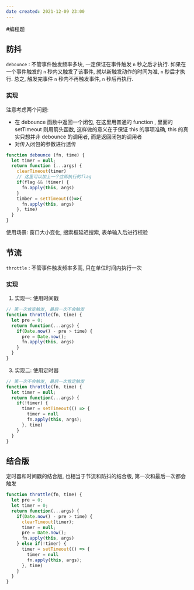 ```yaml
---
date created: 2021-12-09 23:00
---
```


#编程题

## 防抖

`debounce` : 不管事件触发频率多块, 一定保证在事件触发 `n` 秒之后才执行. 如果在一个事件触发的 `n` 秒内又触发了该事件, 就以新触发动作的时间为准, `n` 秒后才执行.  总之, 触发完事件 `n` 秒内不再触发事件, `n` 秒后再执行.

### 实现

注意考虑两个问题:

- 在 debounce 函数中返回一个闭包, 在这里用普通的 function , 里面的 setTimeout 则用箭头函数, 这样做的意义在于保证 this 的事项准确, this 的真实只想并非 debounce 的调用者, 而是返回闭包的调用者
- 对传入闭包的参数进行透传

```javascript
function debounce (fn, time) {
  let timer = null;
  return function (...args) {
    clearTimeout(timer)
    // 这里可以加上一个立即执行的flag
    if(flag && !timer) {
      fn.apply(this, args)
    }
    timber = setTimeout(()=>{
      fn.apply(this, args)
    }, time)
  }
}
```

使用场景: 窗口大小变化, 搜索框延迟搜索, 表单输入后进行校验

## 节流

`throttle` : 不管事件触发频率多高, 只在单位时间内执行一次

### 实现

1. 实现一: 使用时间戳

```javascript
// 第一次肯定触发, 最后一次不会触发
function throttle(fn, time) {
  let pre = 0;
  return function(...args) {
    if(Date.now() - pre > time) {
      pre = Date.now();
      fn.apply(this, args)
    }
  }
}

```

3. 实现二: 使用定时器

```javascript
// 第一次不会触发, 最后一次肯定触发
function throttle(fn, time) {
  let timer = null;
  return function(...args) {
    if(!timer) {
      timer = setTimeout(() => {
        timer = null
        fn.apply(this, args);
      }, time)
    }
  }
}
```

## 结合版

定时器和时间戳的结合版, 也相当于节流和防抖的结合版, 第一次和最后一次都会触发

```javascript
function throttle(fn, time) {
  let pre = 0;
  let timer = 0;
  return function(...args) {
    if(Date.now() - pre > time) {
      clearTimeout(timer);
      timer = null;
      pre = Date.now();
      fn.apply(this, args)
    } else if(!timer) {
      timer = setTimeout(() => {
        timer = null
        fn.apply(this, args);
      }, time)
    }
  }
}

```
